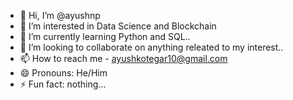 - 👋 Hi, I’m @ayushnp
- 👀 I’m interested in Data Science  and Blockchain
- 🌱 I’m currently learning Python and SQL..
- 💞️ I’m looking to collaborate on anything releated to my interest..
- 📫 How to reach me - ayushkotegar10@gmail.com
- 😄 Pronouns: He/Him
- ⚡ Fun fact: nothing...

<!---
ayushnp/ayushnp is a ✨ special ✨ repository because its `README.md` (this file) appears on your GitHub profile.
You can click the Preview link to take a look at your changes.
--->
